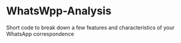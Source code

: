 # WhatsWpp-Analysis
Short code to break down a few features and characteristics of your WhatsApp correspondence
